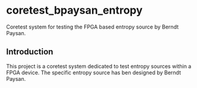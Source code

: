 coretest_bpaysan_entropy
========================

Coretest system for testing the FPGA based entropy source by Berndt Paysan.

## Introduction ##
This project is a coretest system dedicated to test entropy sources
within a FPGA device. The specific entropy source has ben designed by
Berndt Paysan.

